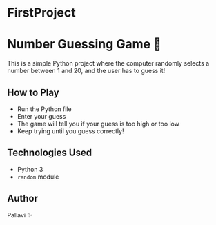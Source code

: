# FirstProject
# Number Guessing Game 🎲

This is a simple Python project where the computer randomly selects a number between 1 and 20, and the user has to guess it!

## How to Play
- Run the Python file
- Enter your guess
- The game will tell you if your guess is too high or too low
- Keep trying until you guess correctly!

## Technologies Used
- Python 3
- `random` module

## Author
Pallavi ✨
